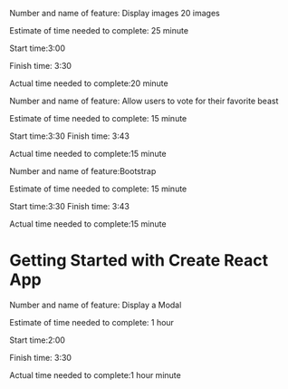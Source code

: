  

Number and name of feature:  Display images  20 images

Estimate of time needed to complete: 25 minute

Start time:3:00

Finish time: 3:30

Actual time needed to complete:20 minute 


Number and name of feature: Allow users to vote for their favorite beast

Estimate of time needed to complete: 15 minute

Start time:3:30
Finish time: 3:43

Actual time needed to complete:15 minute 


Number and name of feature:Bootstrap 

Estimate of time needed to complete: 15 minute

Start time:3:30
Finish time: 3:43

Actual time needed to complete:15 minute 


















# Getting Started with Create React App





















Number and name of feature: Display a Modal

Estimate of time needed to complete: 1 hour

Start time:2:00

Finish time: 3:30

Actual time needed to complete:1 hour minute

